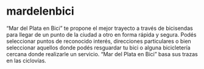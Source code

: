 mardelenbici
============

“Mar del Plata en Bici” te propone el mejor trayecto a través de bicisendas para llegar de un punto de la ciudad a otro en forma rápida y segura. Podés seleccionar puntos de reconocido interés, direcciones particulares o bien seleccionar aquellos donde podés resguardar tu bici o alguna bicicletería cercana donde realizarle un servicio. “Mar del Plata en Bici” basa sus trazas en las ciclovías.
